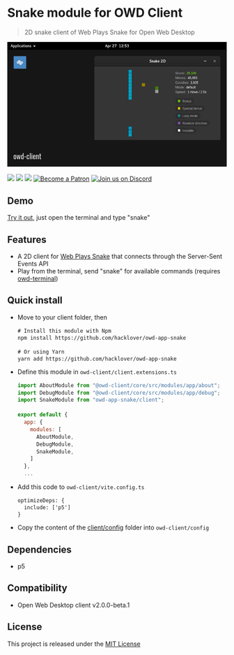 # Snake module for OWD Client
> 2D snake client of Web Plays Snake for Open Web Desktop

<p>
    <img src="media/demo.png" alt="OWD Snake module demo" />
</p>

<p>
    <a href="LICENSE"><img src="https://img.shields.io/badge/license-MIT-green.svg" /></a>
    <a href="https://github.com/owdproject/owd-client"><img src="https://img.shields.io/badge/owd-client-3A9CB6" /></a>
    <a href="https://github.com/topics/owd-modules"><img src="https://img.shields.io/badge/owd-modules-888" /></a>
    <a href="https://hacklover.net/patreon"><img src="https://img.shields.io/badge/become-a%20patron-orange" alt="Become a Patron" /></a>
    <a href="https://hacklover.net/discord"><img src="https://img.shields.io/badge/chat-on%20discord-7289da.svg" alt="Join us on Discord" /></a>
</p>

## Demo
[Try it out](https://hacklover.net/client), just open the terminal and type "snake"

## Features
- A 2D client for [Web Plays Snake](https://snake.hacklover.net) that connects through the Server-Sent Events API
- Play from the terminal, send "snake" for available commands (requires [owd-terminal](https://github.com/hacklover/owd-terminal))

## Quick install
- Move to your client folder, then
  ```
  # Install this module with Npm
  npm install https://github.com/hacklover/owd-app-snake
  
  # Or using Yarn
  yarn add https://github.com/hacklover/owd-app-snake
  ```
- Define this module in `owd-client/client.extensions.ts`
  ```js
  import AboutModule from "@owd-client/core/src/modules/app/about";
  import DebugModule from "@owd-client/core/src/modules/app/debug";
  import SnakeModule from "owd-app-snake/client";

  export default {
    app: {
      modules: [
        AboutModule,
        DebugModule,
        SnakeModule,
      ]
    },
    ...
  ```
- Add this code to `owd-client/vite.config.ts`
  ```
  optimizeDeps: {
    include: ['p5']
  }
  ```
- Copy the content of the [client/config](https://github.com/hacklover/owd-app-snake/tree/master/client/config) folder into `owd-client/config`

## Dependencies
- p5

## Compatibility
- Open Web Desktop client v2.0.0-beta.1

## License
This project is released under the [MIT License](LICENSE)